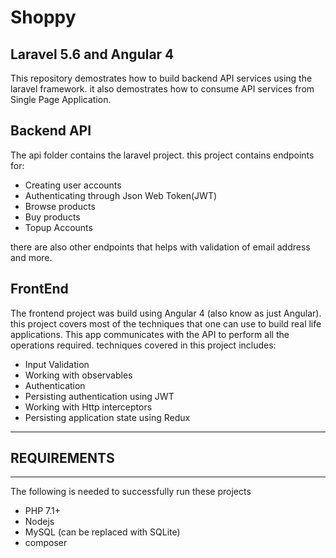 # Shoppy

## Laravel 5.6 and Angular 4

This repository demostrates how to build backend API services using the laravel framework. it also demostrates how to consume API services from Single Page Application.

## Backend API
The api folder contains the laravel project. this project contains endpoints for:

- Creating user accounts
- Authenticating through Json Web Token(JWT)
- Browse products
- Buy products
- Topup Accounts

there are also other endpoints that helps with validation of email address and more.

## FrontEnd
The frontend project was build using Angular 4 (also know as just Angular). this project covers most of the techniques that one can use to build real life applications. This app communicates with the API to perform all the operations required. techniques covered in this project includes:

- Input Validation
- Working with observables
- Authentication
- Persisting authentication using JWT
- Working with Http interceptors
- Persisting application state using Redux

***
## REQUIREMENTS
***
The following is needed to successfully run these projects

- PHP 7.1+
- Nodejs
- MySQL (can be replaced with SQLite)
- composer
